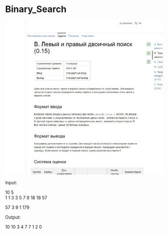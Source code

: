 # Binary_Search

![](левый%20и%20правый%20бинарный%20поиск.jpg)







Input:

10 5                          
1 1 3 3 5 7 9 18 18 57

57 3 9 1 179


Output:


10 10
3 4
7 7
1 2
0
